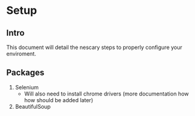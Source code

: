 # Setup

## Intro

This document will detail the nescary steps to properly configure your enviroment.

## Packages

1. Selenium
    - Will also need to install chrome drivers (more documentation how how should be added later)
1. BeautifulSoup
